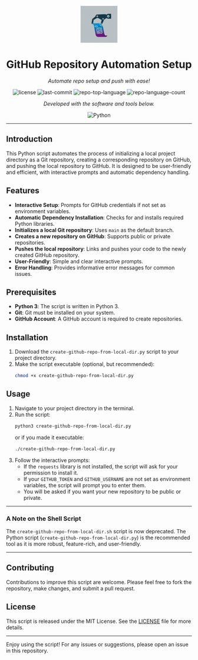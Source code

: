 <p align="center">
  <img src="repoautomation-logo.jpeg" width="100" />
</p>
<p align="center">
    <h1 align="center">GitHub Repository Automation Setup</h1>
</p>
<p align="center">
    <em>Automate repo setup and push with ease!</em>
</p>
<p align="center">
	<img src="https://img.shields.io/github/license/kmaqsudi/RepoAutomationTool?style=flat&color=0080ff" alt="license">
	<img src="https://img.shields.io/github/last-commit/kmaqsudi/RepoAutomationTool?style=flat&color=0080ff" alt="last-commit">
	<img src="https://img.shields.io/github/languages/top/kmaqsudi/RepoAutomationTool?style=flat&color=0080ff" alt="repo-top-language">
	<img src="https://img.shields.io/github/languages/count/kmaqsudi/RepoAutomationTool?style=flat&color=0080ff" alt="repo-language-count">
<p align="center">
		<em>Developed with the software and tools below.</em>
</p>
<p align="center">
	<img src="https://img.shields.io/badge/Python-3776AB.svg?style=flat&logo=Python&logoColor=white" alt="Python">
</p>
<hr>

## Introduction

This Python script automates the process of initializing a local project directory as a Git repository, creating a corresponding repository on GitHub, and pushing the local repository to GitHub. It is designed to be user-friendly and efficient, with interactive prompts and automatic dependency handling.

## Features

- **Interactive Setup**: Prompts for GitHub credentials if not set as environment variables.
- **Automatic Dependency Installation**: Checks for and installs required Python libraries.
- **Initializes a local Git repository**: Uses `main` as the default branch.
- **Creates a new repository on GitHub**: Supports public or private repositories.
- **Pushes the local repository**: Links and pushes your code to the newly created GitHub repository.
- **User-Friendly**: Simple and clear interactive prompts.
- **Error Handling**: Provides informative error messages for common issues.

## Prerequisites

- **Python 3**: The script is written in Python 3.
- **Git**: Git must be installed on your system.
- **GitHub Account**: A GitHub account is required to create repositories.

## Installation

1.  Download the `create-github-repo-from-local-dir.py` script to your project directory.
2.  Make the script executable (optional, but recommended):
    ```bash
    chmod +x create-github-repo-from-local-dir.py
    ```

## Usage

1.  Navigate to your project directory in the terminal.
2.  Run the script:
    ```bash
    python3 create-github-repo-from-local-dir.py
    ```
    or if you made it executable:
    ```bash
    ./create-github-repo-from-local-dir.py
    ```
3.  Follow the interactive prompts:
    - If the `requests` library is not installed, the script will ask for your permission to install it.
    - If your `GITHUB_TOKEN` and `GITHUB_USERNAME` are not set as environment variables, the script will prompt you to enter them.
    - You will be asked if you want your new repository to be public or private.

---

### A Note on the Shell Script

The `create-github-repo-from-local-dir.sh` script is now deprecated. The Python script (`create-github-repo-from-local-dir.py`) is the recommended tool as it is more robust, feature-rich, and user-friendly.

---

## Contributing

Contributions to improve this script are welcome. Please feel free to fork the repository, make changes, and submit a pull request.

## License

This script is released under the MIT License. See the [LICENSE](LICENSE) file for more details.

---

Enjoy using the script! For any issues or suggestions, please open an issue in this repository.
